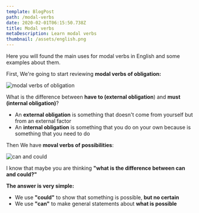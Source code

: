 ```yaml
---
template: BlogPost
path: /modal-verbs
date: 2020-02-01T06:15:50.738Z
title: Modal verbs
metaDescription: Learn modal verbs
thumbnail: /assets/english.png
---
```

Here you will found the main uses for modal verbs in English and some examples about them.

First, We're going to start reviewing **modal verbs of obligation:**

![modal verbs of obligation](/assets/obligation.png)

What is the difference between **have to (external obligation**) and **must (internal obligation)**?

* An **external obligation** is something that doesn't come from yourself but from an external factor
* An **internal obligation** is something that you do on your own because is something that you need to do

Then We have **moval verbs of possibilities**:

![can and could](/assets/cancould.png)

I know that maybe you are thinking **"what is the difference between can and could?"**

**The answer is very simple:** 

* We use **"could"** to show that something is possible, **but no certain**
* We use **"can"** to make general statements about **what is possible**
